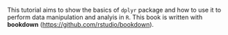 This tutorial aims to show the basics of `dplyr` package and how to use it to perform data manipulation and analyis in `R`. This book is written with **bookdown** (https://github.com/rstudio/bookdown). 
